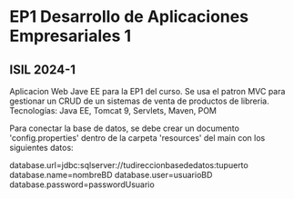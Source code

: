 # EP1 Desarrollo de Aplicaciones Empresariales 1
## ISIL 2024-1

Aplicacion Web Jave EE para la EP1 del curso. Se usa el patron MVC para gestionar un CRUD de un sistemas de venta de productos de libreria.
Tecnologías: Java EE, Tomcat 9, Servlets, Maven, POM

Para conectar la base de datos, se debe crear un documento 'config.properties' dentro de la carpeta 'resources' del main con los siguientes datos:

database.url=jdbc:sqlserver://tudireccionbasededatos:tupuerto
database.name=nombreBD
database.user=usuarioBD
database.password=passwordUsuario

